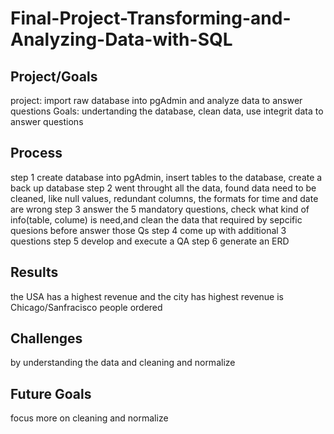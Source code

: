 # Final-Project-Transforming-and-Analyzing-Data-with-SQL

## Project/Goals
project: import raw database into pgAdmin and analyze data to answer questions 
Goals: undertanding the database, clean data, use integrit data to answer questions

## Process
step 1
create database into pgAdmin,
insert tables to the database,
create a back up database
step 2
went throught all the data, 
found data need to be cleaned, like null values, redundant columns, the formats for time and date are wrong
step 3
answer the 5 mandatory questions, 
check what kind of info(table, colume) is need,and clean the data that required by sepcific quesions before answer those Qs
step 4
come up with additional 3 questions
step 5 
develop and execute a QA
step 6
generate an ERD

## Results
the USA has a highest revenue and the city has highest revenue is Chicago/Sanfracisco
people ordered  

## Challenges 
by understanding the data and cleaning and normalize

## Future Goals
focus more on cleaning and normalize
